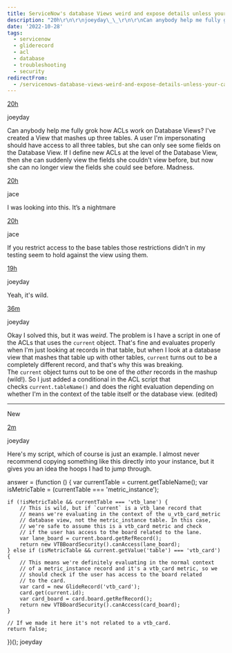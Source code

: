 ```yaml
---
title: ServiceNow's database Views weird and expose details unless your careful
description: "20h\r\n\r\njoeyday\_\_\r\n\r\nCan anybody help me fully grok how ACLs work on Database Views? I've created a View that mashes up three tables. A user I'm impersonating..."
date: '2022-10-28'
tags:
  - servicenow
  - gliderecord
  - acl
  - database
  - troubleshooting
  - security
redirectFrom:
  - /servicenows-database-views-weird-and-expose-details-unless-your-careful/
---
```


[20h](https://sndevs.slack.com/archives/C0E2G2681/p1666907158792759)

joeyday  

Can anybody help me fully grok how ACLs work on Database Views? I've created a View that mashes up three tables. A user I'm impersonating should have access to all three tables, but she can only see some fields on the Database View. If I define new ACLs at the level of the Database View, then she can suddenly view the fields she couldn't view before, but now she can no longer view the fields she could see before. Madness.



[20h](https://sndevs.slack.com/archives/C0E2G2681/p1666909250103549?thread_ts=1666907158.792759&cid=C0E2G2681)

jace  

I was looking into this. It’s a nightmare

[20h](https://sndevs.slack.com/archives/C0E2G2681/p1666909309149539?thread_ts=1666907158.792759&cid=C0E2G2681)

jace  

If you restrict access to the base tables those restrictions didn’t in my testing seem to hold against the view using them.

[19h](https://sndevs.slack.com/archives/C0E2G2681/p1666909926684049?thread_ts=1666907158.792759&cid=C0E2G2681)

joeyday  

Yeah, it's wild.

[36m](https://sndevs.slack.com/archives/C0E2G2681/p1666977477125749?thread_ts=1666907158.792759&cid=C0E2G2681)

joeyday  

Okay I solved this, but it was *weird*. The problem is I have a script in one of the ACLs that uses the `current` object. That's fine and evaluates properly when I'm just looking at records in that table, but when I look at a database view that mashes that table up with other tables, `current` turns out to be a completely different record, and that's why this was breaking. The `current` object turns out to be one of the *other* records in the mashup (wild!). So I just added a conditional in the ACL script that checks `current.tableName()` and does the right evaluation depending on whether I'm in the context of the table itself or the database view. (edited) 

- - -

New

[2m](https://sndevs.slack.com/archives/C0E2G2681/p1666979473215389?thread_ts=1666907158.792759&cid=C0E2G2681)

joeyday  

Here's my script, which of course is just an example. I almost never recommend copying something like this directly into your instance, but it gives you an idea the hoops I had to jump through.

answer = (function () {
	var currentTable = current.getTableName();
	var isMetricTable = (currentTable === 'metric_instance');
	
	if (!isMetricTable && currentTable === 'vtb_lane') {
		// This is wild, but if `current` is a vtb_lane record that
		// means we're evaluating in the context of the u_vtb_card_metric
		// database view, not the metric_instance table. In this case,
		// we're safe to assume this is a vtb_card metric and check
		// if the user has access to the board related to the lane.
		var lane_board = current.board.getRefRecord();
		return new VTBBoardSecurity().canAccess(lane_board);
	} else if (isMetricTable && current.getValue('table') === 'vtb_card') {
		// This means we're definitely evaluating in the normal context
		// of a metric_instance record and it's a vtb_card metric, so we
		// should check if the user has access to the board related
		// to the card.
		var card = new GlideRecord('vtb_card');
		card.get(current.id);
		var card_board = card.board.getRefRecord();
		return new VTBBoardSecurity().canAccess(card_board);
	}
	
	// If we made it here it's not related to a vtb_card.
	return false;
})();
joeyday  

```

```